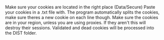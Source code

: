 Make sure your cookies are located in the right place (Data/Secure)
Paste your cookies in a .txt file with.
The program automatically splits the cookies, make sure theres a new cookie on each line though.
Make sure the cookies are in your region, unless you are using proxies. If they aren't this will destroy their sessions.
Validated and dead cookies will be processed into the DIST folder.
